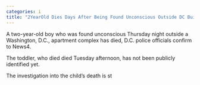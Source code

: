 ```yaml
---
categories: i
title: "2YearOld Dies Days After Being Found Unconscious Outside DC Building"
---
```


A two-year-old boy who was found unconscious Thursday night outside a Washington, D.C., apartment complex has died, D.C. police officials confirm to News4.



The toddler, who died died Tuesday afternoon, has not been publicly identified yet.



 The investigation into the child&#8217;s death is st